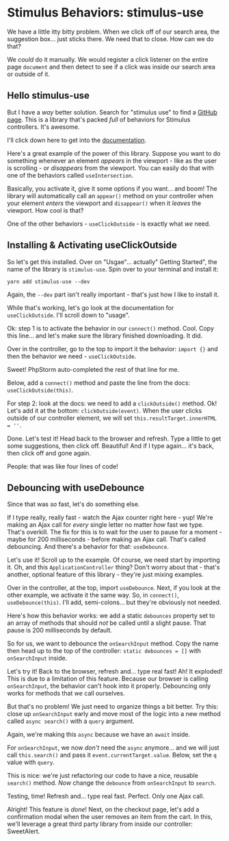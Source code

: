 # Stimulus Behaviors: stimulus-use

We have a little itty bitty problem. When we click off of our search area, the
suggestion box... just sticks there. We need that to close. How can we do that?

We *could* do it manually. We would register a click listener on the entire
page `document` and then detect to see if a click was inside our search area or
outside of it.

## Hello stimulus-use

But I have a *way* better solution. Search for "stimulus use" to find a
[GitHub page](https://github.com/stimulus-use/stimulus-use). This is a library
that's packed *full* of behaviors for Stimulus controllers. It's awesome.

I'll click down here to get into the [documentation](https://stimulus-use.github.io/stimulus-use).

Here's a great example of the power of this library. Suppose you want to do
something whenever an element *appears* in the viewport - like as the user is
scrolling - or *disappears* from the viewport. You can easily do that with one of
the behaviors called `useIntersection`.

Basically, you activate it, give it some options if you want... and boom! The
library will automatically call an `appear()` method on your controller when your
element *enters* the viewport and `disappear()` when it *leaves* the viewport.
How cool is that?

One of the other behaviors - `useClickOutside` - is exactly what *we* need.

## Installing & Activating useClickOutside

So let's get this installed. Over on "Usgae"... actually" Getting Started", the
name of the library is `stimulus-use`. Spin over to your terminal and install it:

```terminal
yarn add stimulus-use --dev
```

Again, the `--dev` part isn't really important - that's just how I like to install
it.

While that's working, let's go look at the documentation for `useClickOutside`.
I'll scroll down to "usage".

Ok: step 1 is to activate the behavior in our `connect()` method. Cool. Copy this
line... and let's make sure the library finished downloading. It did.

Over in the controller, go to the top to import it the behavior:
`import {}` and then the behavior we need - `useClickOutside`.

Sweet! PhpStorm auto-completed the rest of that line for me.

Below, add a `connect()` method and paste the line from the docs: `useClickOutside(this)`.

For step 2: look at the docs: we need to add a `clickOutside()` method. Ok!
Let's add it at the bottom: `clickOutside(event)`. When the user clicks outside
of our controller element, we will set `this.resultTarget.innerHTML = ''`.

Done. Let's test it! Head back to the browser and refresh. Type a little to get
some suggestions, then click off. Beautiful! And if I type again... it's back,
then click off and gone again.

People: that was like four lines of code!

## Debouncing with useDebounce

Since that was *so* fast, let's do something else.

If I type really, really fast - watch the Ajax counter right here - yup! We're
making an Ajax call for *every* single letter no matter *how* fast we type. That's
overkill. The fix for this is to wait for the user to pause for a moment - maybe
for 200 milliseconds - before making an Ajax call. That's called debouncing. And
there's a behavior for that: `useDebounce`.

Let's use it! Scroll up to the example. Of course, we need start by importing it.
Oh, and this `ApplicationController` thing? Don't worry about that - that's another,
optional feature of this library - they're just mixing examples.

Over in the controller, at the top, import `useDebounce`. Next, if you look at
the other example, we activate it the same way. So, in `connect()`,
`useDebounce(this)`. I'll add, semi-colons... but they're obviously not needed.

Here's how this behavior works: we add a static `debounces` property set to an
array of methods that should *not* be called until a slight pause. That pause
is 200 milliseconds by default.

So for us, we want to debounce the `onSearchInput` method. Copy the name then
head up to the top of the controller: `static debounces = []` with `onSearchInput`
inside.

Let's try it! Back to the browser, refresh and... type real fast! Ah! It exploded!
This is due to a limitation of this feature. Because our browser is calling
`onSearchInput`, the behavior can't hook into it properly. Debouncing only works
for methods that *we* call ourselves.

But that's no problem! We just need to organize things a bit better. Try this:
close up `onSearchInput` early and move most of the logic into a new method
called `async search()` with a `query` argument.

Again, we're making this `async` because we have an `await` inside.

For `onSearchInput`, we now *don't* need the `async` anymore... and we will
just call `this.search()` and pass it `event.currentTarget.value`. Below, set
the `q` value with `query`.

This is nice: we're just refactoring our code to have a nice, reusable `search()`
method. *Now* change the `debounce` from `onSearchInput` to `search`.

Testing, time! Refresh and... type real fast. Perfect. Only one Ajax call.

Alright! This feature is *done*! Next, on the checkout page, let's add a confirmation
modal when the user removes an item from the cart. In this, we'll leverage a
great third party library from inside our controller:  SweetAlert.
